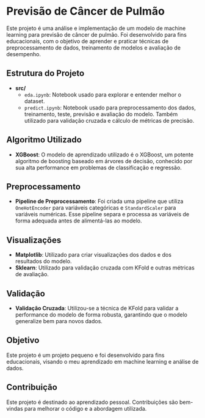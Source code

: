 # Previsão de Câncer de Pulmão

Este projeto é uma análise e implementação de um modelo de machine learning para previsão de câncer de pulmão. Foi desenvolvido para fins educacionais, com o objetivo de aprender e praticar técnicas de preprocessamento de dados, treinamento de modelos e avaliação de desempenho.

## Estrutura do Projeto

- **src/**
  - `eda.ipynb`: Notebook usado para explorar e entender melhor o dataset.
  - `predict.ipynb`: Notebook usado para preprocessamento dos dados, treinamento, teste, previsão e avaliação do modelo. Também utilizado para validação cruzada e cálculo de métricas de precisão.

## Algoritmo Utilizado

- **XGBoost**: O modelo de aprendizado utilizado é o XGBoost, um potente algoritmo de boosting baseado em árvores de decisão, conhecido por sua alta performance em problemas de classificação e regressão.

## Preprocessamento

- **Pipeline de Preprocessamento**: Foi criada uma pipeline que utiliza `OneHotEncoder` para variáveis categóricas e `StandardScaler` para variáveis numéricas. Esse pipeline separa e processa as variáveis de forma adequada antes de alimentá-las ao modelo.

## Visualizações

- **Matplotlib**: Utilizado para criar visualizações dos dados e dos resultados do modelo.
- **Sklearn**: Utilizado para validação cruzada com KFold e outras métricas de avaliação.

## Validação

- **Validação Cruzada**: Utilizou-se a técnica de KFold para validar a performance do modelo de forma robusta, garantindo que o modelo generalize bem para novos dados.

## Objetivo

Este projeto é um projeto pequeno e foi desenvolvido para fins educacionais, visando o meu aprendizado em machine learning e análise de dados.

## Contribuição

Este projeto é destinado ao aprendizado pessoal. Contribuições são bem-vindas para melhorar o código e a abordagem utilizada.